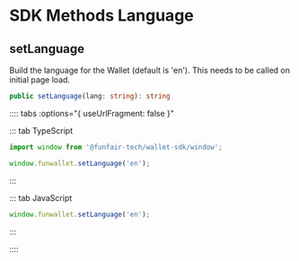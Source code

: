 # SDK Methods Language

## setLanguage

Build the language for the Wallet (default is 'en'). This needs to be called on initial page load.

```ts
public setLanguage(lang: string): string
```

:::: tabs :options="{ useUrlFragment: false }"

::: tab TypeScript

```ts
import window from '@funfair-tech/wallet-sdk/window';

window.funwallet.setLanguage('en');
```

:::

::: tab JavaScript

```js
window.funwallet.setLanguage('en');
```

:::

::::
